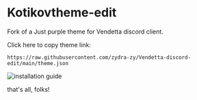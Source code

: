 <h1>Kotikovtheme-edit</h1>
Fork of a Just purple theme for Vendetta discord client.

Click here to copy theme link:
```
https://raw.githubusercontent.com/zydra-zy/Vendetta-discord-edit/main/theme.json
```
![installation guide](https://github.com/kotru21/Vendetta-discord-theme/assets/88907641/ba10bd82-0cf4-4f3f-874a-75e6cee33378)

that's all, folks!

